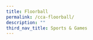 ```yaml
---
title: Floorball
permalink: /cca-floorball/
description: ""
third_nav_title: Sports & Games
---
```


